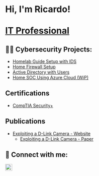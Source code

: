 <h1>Hi, I'm Ricardo! <br/> <a href="https://www.linkedin.com/in/rrivera007"> <br/> IT Professional</a></h1>

<h2>👨‍💻 Cybersecurity Projects:</h2>

 - [Homelab Guide Setup with IDS](https://github.com/RicardoRivera7/HomeLabSetupGuide) <br/>  
 - [Home Firewall Setup](https://github.com/RicardoRivera7/HomeFireWall) <br/>
 - [Active Directory with Users](https://github.com/RicardoRivera7/ActiveDirectorywithUsers)
 - [Home SOC Using Azure Cloud (WiP)](https://github.com/RicardoRivera7/HomeSOCUsingCloud)
   
   

<h2>Certifications</h2>

 - [CompTIA Security+](https://drive.google.com/file/d/189yjvXqCD07E6NFu5unzdU4_NubhBBlU/view?usp=sharing)

<h2>Publications</h2>

- [Exploiting a D-Link Camera - Website](https://www.arcadia.edu/student-life/meet-our-students/fordv/ricardo-rivera-on-exploiting-vulnerabilities-in-d-link-cameras/)
    - [Exploiting a D-Link Camera - Paper](https://www.arcadia.edu/wp-content/uploads/2022/10/Ricardo_Rivera_D-Link_camera_exploitation.pdf)






<h2> 🤳 Connect with me:</h2>

[<img align="left" alt="RicardoRivera | LinkedIn" width="22px" src="https://cdn.jsdelivr.net/npm/@welcome-ui/icons.linkedin@4.2.0/dist/icons.linkedin.cjs.min.js" />][linkedin]



[linkedin]: https://www.linkedin.com/in/rrivera007


